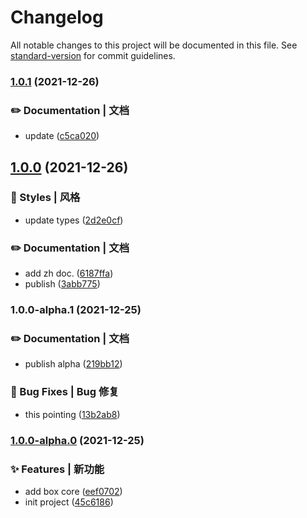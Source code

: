 # Changelog

All notable changes to this project will be documented in this file. See [standard-version](https://github.com/conventional-changelog/standard-version) for commit guidelines.

### [1.0.1](https://github.com/Keylenn/boxjs/compare/v1.0.0...v1.0.1) (2021-12-26)


### ✏️ Documentation | 文档

* update ([c5ca020](https://github.com/Keylenn/boxjs/commit/c5ca0206474009c9629c37637b704aed20f21d1c))

## [1.0.0](https://github.com/Keylenn/boxjs/compare/v1.0.0-alpha.1...v1.0.0) (2021-12-26)

### 💄 Styles | 风格

* update types ([2d2e0cf](https://github.com/Keylenn/boxjs/commit/2d2e0cf19600213b6f0a669df9184ac89d27fcaa))


### ✏️ Documentation | 文档

* add zh doc. ([6187ffa](https://github.com/Keylenn/boxjs/commit/6187ffac12fbb9f26cd31444b5def0348c230a9b))
* publish ([3abb775](https://github.com/Keylenn/boxjs/commit/3abb775db834efda035bc2140d28c1126760eb85))

### 1.0.0-alpha.1 (2021-12-25)

### ✏️ Documentation | 文档

* publish alpha ([219bb12](https://github.com/Keylenn/boxjs/commit/219bb12819eab9507449e1068159f6a51853f450))


### 🐛 Bug Fixes | Bug 修复

* this pointing ([13b2ab8](https://github.com/Keylenn/boxjs/commit/13b2ab884052d67195146fe75b0d49af00f7b930))

### [1.0.0-alpha.0](https://github.com/Keylenn/boxjs/compare/v1.0.0-alpha.1) (2021-12-25)


### ✨ Features | 新功能

* add box core ([eef0702](https://github.com/Keylenn/boxjs/commit/eef070205d93d2eedaee10284acec207e3655a64))
* init project ([45c6186](https://github.com/Keylenn/boxjs/commit/45c61862d85e0431d2383dee1ffe0ce545526375))
